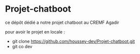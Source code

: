 # Projet-chatboot
ce dépôt dédié a notre projet chatboot au CREMF Agadir  


pour avoir le projet en locale :
* git clone https://github.com/houssey-dev/Projet-chatboot.git
* git co dev
